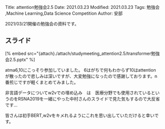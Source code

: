 Title: attention勉強会2.5
Date: 2021.03.23
Modified: 2021.03.23
Tags: 勉強会 ,Machine Learning,Data Science Competition
Author: 安部

2021/03/21開催の勉強会の資料です。

## スライド
[% embed src="{attach}./attach/studymeeting_attention2.5/transformer勉強会2.5.pptx" %]

atma6,10にこっそり参加していました。
6はがちで何もわからず10はattentionが散ったので悲しみは深いですが、大変勉強になったので感謝しております。n番煎じですが軽くまとめてみました。

非言語データについてw2vでの埋め込み　は　医療分野でも使用されているというのをRSNA2019を一緒にやった中村さんのスライドで見た気もするので大反省です...

皆さんは初手BERT,w2vをキメれるようにこれを思い出していただけると幸いです。
